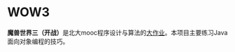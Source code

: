 # WOW3

<b>魔兽世界三（开战）</b>是北大mooc程序设计与算法的[大作业](http://cxsjsxmooc.openjudge.cn/2020t3springwar/1/)。本项目主要练习Java面向对象编程的技巧。
